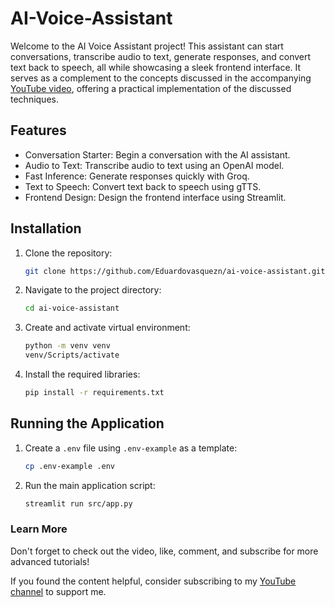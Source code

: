# AI-Voice-Assistant
Welcome to the AI Voice Assistant project! This assistant can start conversations, transcribe audio to text, 
generate responses, and convert text back to speech, all while showcasing a sleek frontend interface. It serves as a 
complement to the concepts discussed in the accompanying [YouTube video](https://youtu.be/OqoNkqAsl2Q), offering a 
practical implementation  of the discussed techniques.

## Features
- Conversation Starter: Begin a conversation with the AI assistant.
- Audio to Text: Transcribe audio to text using an OpenAI model.
- Fast Inference: Generate responses quickly with Groq.
- Text to Speech: Convert text back to speech using gTTS.
- Frontend Design: Design the frontend interface using Streamlit.

## Installation

1. Clone the repository:
    ```bash
    git clone https://github.com/Eduardovasquezn/ai-voice-assistant.git
   
2. Navigate to the project directory:
    ```bash
    cd ai-voice-assistant
    ```
3. Create and activate virtual environment:
    ```bash
    python -m venv venv
    venv/Scripts/activate
    ```
4. Install the required libraries:
    ```bash
    pip install -r requirements.txt
    ```

## Running the Application

1. Create a `.env` file using `.env-example` as a template:
    ```bash
    cp .env-example .env
     ```
2. Run the main application script:
    ```bash
    streamlit run src/app.py
    ```
   

### Learn More
 
Don't forget to check out the video, like, comment, and subscribe for more advanced tutorials!

If you found the content helpful, consider subscribing to my 
[YouTube channel](https://www.youtube.com/channel/UCYZ_si4TG801SAuLrNl-v-g?sub_confirmation=1) to support me.
